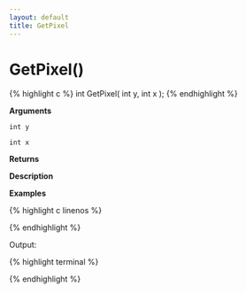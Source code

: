 ```yaml
---
layout: default
title: GetPixel
---
```


# GetPixel()

{% highlight c %}
int GetPixel( int y, int x );
{% endhighlight %}

**Arguments**

`int y`

`int x`

**Returns**

**Description**

**Examples**

{% highlight c linenos %}

{% endhighlight %}

Output:

{% highlight terminal %}

{% endhighlight %}
